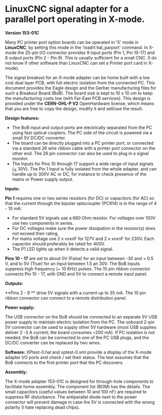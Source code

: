# LinuxCNC signal adapter for a parallel port operating in X-mode.
**Version 153-01C**

Many PC printer port option boards can be operated in 'X' mode in **LinuxCNC**, by setting this mode in the 'loadrt hal_parport' command. 
In X-mode the 25-pin I/O connector provides 9 input ports (Pin 1, Pin 10-17) and 8 output ports (Pin 2 - Pin 9). This is usually sufficient for a small CNC. (I do not know if other software than LinuxCNC can set a Printer port card in X-mode).

The signal breakout for an X-mode adapter can be home built with a low cost dual layer PCB, with full electric isolation from the connected PC. This document provides the Eagle design and the Gerber manufacturing files for such a Breakout Board (BoB).
The board size is kept to 10 x 10 cm to keep the manufacturing costs low (with Far-East PCB services).
This design is provided under the **CERN-OHL-P V2** OpenHardware license, which means that you are free to copy the design, modify it and
sell/use the result.

**Design features:**

  * The BoB input and output ports are electrically separated from the PC using fast optical couplers. The PC side of the circuit is powered via a small 5V DC/DC converter.
  * The board can be directly plugged into a PC printer port, or connected via a standard 26 wire ribbon cable with a printer port connector on the other end. The 26 pin connector can also be used to plug in a signal monitor.
  * The Inputs for Pins 10 through 17 support a wide range of input signals (<u>+</u> 30V). The Pin 1 Input is fully isolated from the whole adapter, and can handle up to 300V AC or DC, for instance to check presence of the mains or Power supply output.


**Inputs:**

**Pin 1** requires one or two series resistors (for DC) or capacitors (for AC) so that the current through the bipolar optocoupler (PC814) is in the range of 4 - 10 mA:

* For standard 5V signals use a 680 Ohm resistor. For voltages over 100V use two components in series.
* For DC voltages make sure the power dissipation in the resistor(s) does not exceed their rating.
* For mains voltage use 2 x xxxnF for 127V and 2 x xxxnF for 230V. Each capacitor should preferably be rated for 400V.
* The P1 LED lights up when it detects a valid signal.

**Pins 10 - 17** are set to about 0V (False) for an input between -30 and + 0.5 V, and to 5V (True) for an input between 1.5 an 30V. The BoB inputs suppress high frequency (~ 10 KHz) pulses. The 10 pin ribbon connector connects Pin 10 - 17, with GND and 5V to connect a remote input panel.

**Outputs:**

**Pins 2 - 9 ** drive 5V signals with a current up to 35 mA. The 10 pin ribbon connector can connect to a remote distribution panel.

**Power supply:**

The USB connector on the BoB should be connected to an separate 5V USB power supply to maintain electric isolation from the PC. The onboard 2-pin 5V connector can be used to supply other 5V hardware (most USB supplies deliver 2 -3 A current; the board consumes ~200 mA). If PC isolation is not needed, the BoB can be connected to one of the PC USB plugs, and the DC/DC converter can be replaced by two wires.

**Software:** XPtest-0.hal and xptest-0.xml provide a display of the X-mode adapter I/O ports and check / set their status. The test assumes that the BoB connects to the first printer port that the PC discovers.

**Assembly:**

The X-mode adapter 153-01C is designed for through-hole components to facilitate home assembly. The component list (BOM) has the details.
The small capacitors (useful values between 10 and 100 nF) are required to suppress RF disturbance.
The antiparallel diode next to the power connector will prevent damage in case the 5V is connected with the wrong polarity (I hate replacing dead chips).
